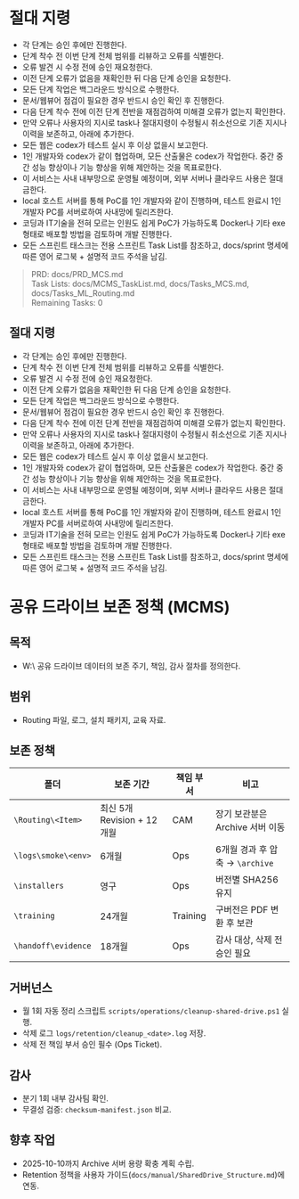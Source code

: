 # 절대 지령
- 각 단계는 승인 후에만 진행한다.
- 단계 착수 전 이번 단계 전체 범위를 리뷰하고 오류를 식별한다.
- 오류 발견 시 수정 전에 승인 재요청한다.
- 이전 단계 오류가 없음을 재확인한 뒤 다음 단계 승인을 요청한다.
- 모든 단계 작업은 백그라운드 방식으로 수행한다.
- 문서/웹뷰어 점검이 필요한 경우 반드시 승인 확인 후 진행한다.
- 다음 단계 착수 전에 이전 단계 전반을 재점검하여 미해결 오류가 없는지 확인한다.
- 만약 오류나 사용자의 지시로 task나 절대지령이 수정될시 취소선으로 기존 지시나 이력을 보존하고, 아래에 추가한다.
- 모든 웹은 codex가 테스트 실시 후 이상 없을시 보고한다.
- 1인 개발자와 codex가 같이 협업하며, 모든 산출물은 codex가 작업한다. 중간 중간 성능 향상이나 기능 향상을 위해 제안하는 것을 목표로한다.
- 이 서비스는 사내 내부망으로 운영될 예정이며, 외부 서버나 클라우드 사용은 절대 금한다.
- local 호스트 서버를 통해 PoC를 1인 개발자와 같이 진행하며, 테스트 완료시 1인 개발자 PC를 서버로하여 사내망에 릴리즈한다.
- 코딩과 IT기술을 전혀 모르는 인원도 쉽게 PoC가 가능하도록 Docker나 기타 exe 형태로 배포할 방법을 검토하며 개발 진행한다.
- 모든 스프린트 태스크는 전용 스프린트 Task List를 참조하고, docs/sprint 명세에 따른 영어 로그북 + 설명적 코드 주석을 남김.

> PRD: docs/PRD_MCS.md  
> Task Lists: docs/MCMS_TaskList.md, docs/Tasks_MCS.md, docs/Tasks_ML_Routing.md  
> Remaining Tasks: 0

## 절대 지령
- 각 단계는 승인 후에만 진행한다.
- 단계 착수 전 이번 단계 전체 범위를 리뷰하고 오류를 식별한다.
- 오류 발견 시 수정 전에 승인 재요청한다.
- 이전 단계 오류가 없음을 재확인한 뒤 다음 단계 승인을 요청한다.
- 모든 단계 작업은 백그라운드 방식으로 수행한다.
- 문서/웹뷰어 점검이 필요한 경우 반드시 승인 확인 후 진행한다.
- 다음 단계 착수 전에 이전 단계 전반을 재점검하여 미해결 오류가 없는지 확인한다.
- 만약 오류나 사용자의 지시로 task나 절대지령이 수정될시 취소선으로 기존 지시나 이력을 보존하고, 아래에 추가한다.
- 모든 웹은 codex가 테스트 실시 후 이상 없을시 보고한다.
- 1인 개발자와 codex가 같이 협업하며, 모든 산출물은 codex가 작업한다. 중간 중간 성능 향상이나 기능 향상을 위해 제안하는 것을 목표로한다.
- 이 서비스는 사내 내부망으로 운영될 예정이며, 외부 서버나 클라우드 사용은 절대 금한다.
- local 호스트 서버를 통해 PoC를 1인 개발자와 같이 진행하며, 테스트 완료시 1인 개발자 PC를 서버로하여 사내망에 릴리즈한다.
- 코딩과 IT기술을 전혀 모르는 인원도 쉽게 PoC가 가능하도록 Docker나 기타 exe 형태로 배포할 방법을 검토하며 개발 진행한다.
- 모든 스프린트 태스크는 전용 스프린트 Task List를 참조하고, docs/sprint 명세에 따른 영어 로그북 + 설명적 코드 주석을 남김.
# 공유 드라이브 보존 정책 (MCMS)

## 목적
- W:\ 공유 드라이브 데이터의 보존 주기, 책임, 감사 절차를 정의한다.

## 범위
- Routing 파일, 로그, 설치 패키지, 교육 자료.

## 보존 정책
| 폴더 | 보존 기간 | 책임 부서 | 비고 |
| --- | --- | --- | --- |
| `\Routing\<Item>` | 최신 5개 Revision + 12개월 | CAM | 장기 보관분은 Archive 서버 이동 |
| `\logs\smoke\<env>` | 6개월 | Ops | 6개월 경과 후 압축 → `\archive` |
| `\installers` | 영구 | Ops | 버전별 SHA256 유지 |
| `\training` | 24개월 | Training | 구버전은 PDF 변환 후 보관 |
| `\handoff\evidence` | 18개월 | Ops | 감사 대상, 삭제 전 승인 필요 |

## 거버넌스
- 월 1회 자동 정리 스크립트 `scripts/operations/cleanup-shared-drive.ps1` 실행.
- 삭제 로그 `logs/retention/cleanup_<date>.log` 저장.
- 삭제 전 책임 부서 승인 필수 (Ops Ticket).

## 감사
- 분기 1회 내부 감사팀 확인.
- 무결성 검증: `checksum-manifest.json` 비교.

## 향후 작업
- 2025-10-10까지 Archive 서버 용량 확충 계획 수립.
- Retention 정책을 사용자 가이드(`docs/manual/SharedDrive_Structure.md`)에 연동.

